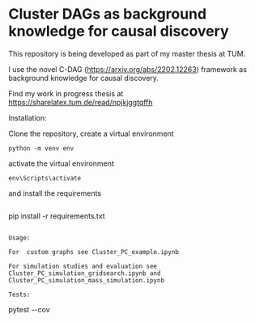 # Cluster DAGs as background knowledge for causal discovery

This repository is being developed as part of my master thesis at TUM. 

I use the novel C-DAG (https://arxiv.org/abs/2202.12263) framework as background knowledge for causal discovery. 

Find my work in progress thesis at https://sharelatex.tum.de/read/npjkjggtqffh

Installation: 

Clone the repository, create a  virtual environment
```
python -m venv env
```
activate the virtual environment
```
env\Scripts\activate
```
and install the requirements
```
```
pip install -r requirements.txt
```

Usage: 

For  custom graphs see Cluster_PC_example.ipynb

For simulation studies and evaluation see Cluster_PC_simulation_gridsearch.ipynb and Cluster_PC_simulation_mass_simulation.ipynb

Tests:    

```
pytest --cov
```
